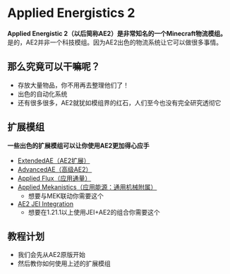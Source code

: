 # Applied Energistics 2
**Applied Energistic 2（以后简称AE2）是非常知名的一个Minecraft物流模组。**<br>
是的，AE2并非一个科技模组。因为AE2出色的物流系统让它可以做很多事情。

## 那么究竟可以干嘛呢？
+ 存放大量物品，你不用再去整理他们了！
+ 出色的自动化系统
+ 还有很多很多，AE2就犹如模组界的红石，人们至今也没有完全研究透彻它

## 扩展模组
**一些出色的扩展模组可以让你使用AE2更加得心应手**
+ [ExtendedAE（AE2扩展）](https://www.mcmod.cn/class/11534.html)
+ [AdvancedAE（高级AE2）](https://www.mcmod.cn/class/16225.html)
+ [Applied Flux（应用通量）](https://www.mcmod.cn/class/13416.html)
+ [Applied Mekanistics（应用能源：通用机械附属）](https://www.mcmod.cn/class/6055.html)
  + 想要与MEK联动你需要这个
+ [AE2 JEI Integration](https://www.mcmod.cn/class/16768.html)
  + 想要在1.21.1以上使用JEI+AE2的组合你需要这个

## 教程计划
+ 我们会先从AE2原版开始
+ 然后教你如何使用上述的扩展模组
<CopyRight />
